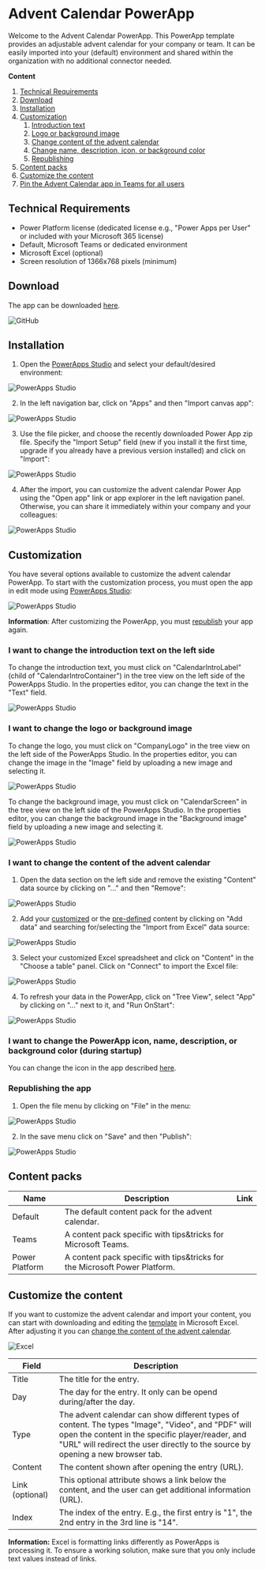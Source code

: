# Advent Calendar PowerApp
Welcome to the Advent Calendar PowerApp. This PowerApp template provides an adjustable advent calendar for your company or team. It can be easily imported into your (default) environment and shared within the organization with no additional connector needed.

**Content**
1. [Technical Requirements](#Technical-Requirements)
2. [Download](#Download)
3. [Installation](#Installation)
4. [Customization](#Customization)
    1. [Introduction text](#I-want-to-change-the-introduction-text-on-the-left-side)
    2. [Logo or background image](#I-want-to-change-the-logo-or-background-image)
    3. [Change content of the advent calendar](#I-want-to-change-the-content-of-the-advent-calendar)
    4. [Change name, description, icon, or background color](#i-want-to-change-the-powerapp-icon-name-description-or-background-color-during-startup)
    5. [Republishing](#Republishing-the-app) 
5. [Content packs](#Content-packs)
6. [Customize the content](#Customize-the-content)
7. [Pin the Advent Calendar app in Teams for all users](/Readme/Installation/pintoteams.md)

## Technical Requirements
* Power Platform license (dedicated license e.g., "Power Apps per User" or included with your Microsoft 365 license)
* Default, Microsoft Teams or dedicated environment
* Microsoft Excel (optional)
* Screen resolution of 1366x768 pixels (minimum)

## Download
The app can be downloaded [here](/App/AdventCalendar.zip).

![GitHub](/Readme/Installation/Installation%20Download.png)

## Installation
1. Open the [PowerApps Studio](https://make.powerapps.com) and select your default/desired environment:

![PowerApps Studio](/Readme/Installation/Installation%20Step%201.png)

2. In the left navigation bar, click on "Apps" and then "Import canvas app":

![PowerApps Studio](/Readme/Installation/Installation%20Step%202.png)

3. Use the file picker, and choose the recently downloaded Power App zip file. Specify the "Import Setup" field (new if you install it the first time, upgrade if you already have a previous version installed) and click on "Import":

![PowerApps Studio](/Readme/Installation/Installation%20Step%203.png)

4. After the import, you can customize the advent calendar Power App using the "Open app" link or app explorer in the left navigation panel. Otherwise, you can share it immediately within your company and your colleagues:

![PowerApps Studio](/Readme/Installation/Installation%20Step%204.png)

## Customization
You have several options available to customize the advent calendar PowerApp. To start with the customization process, you must open the app in edit mode using [PowerApps Studio](https://make.powerapps.com):

![PowerApps Studio](/Readme/Customization/Customization%20Step%201.png)

**Information**: After customizing the PowerApp, you must [republish](#Republishing-the-app) your app again.

### I want to change the introduction text on the left side
To change the introduction text, you must click on "CalendarIntroLabel" (child of "CalendarIntroContainer") in the tree view on the left side of the PowerApps Studio. In the properties editor, you can change the text in the "Text" field.

![PowerApps Studio](/Readme/Customization/Customization%20Text%20Step%201.png)

### I want to change the logo or background image
To change the logo, you must click on "CompanyLogo" in the tree view on the left side of the PowerApps Studio. In the properties editor, you can change the image in the "Image" field by uploading a new image and selecting it.

![PowerApps Studio](/Readme/Customization/Customization%20Logo%20Step%201.png)

To change the background image, you must click on "CalendarScreen" in the tree view on the left side of the PowerApps Studio. In the properties editor, you can change the background image in the "Background image" field by uploading a new image and selecting it.

![PowerApps Studio](/Readme/Customization/Customization%20Background%20Step%201.png)

### I want to change the content of the advent calendar
1. Open the data section on the left side and remove the existing "Content" data source by clicking on "..." and then "Remove":

![PowerApps Studio](/Readme/Customization/Customization%20Content%20Step%201.png)

2. Add your [customized](#Customize-the-content) or the [pre-defined](#Content-packs) content by clicking on "Add data" and searching for/selecting the "Import from Excel" data source:

![PowerApps Studio](/Readme/Customization/Customization%20Content%20Step%202.png)

3. Select your customized Excel spreadsheet and click on "Content" in the "Choose a table" panel. Click on "Connect" to import the Excel file:

![PowerApps Studio](/Readme/Customization/Customization%20Content%20Step%203.png)

4. To refresh your data in the PowerApp, click on "Tree View", select "App" by clicking on "..." next to it, and "Run OnStart":

![PowerApps Studio](/Readme/Customization/Customization%20Content%20Step%204.png)

### I want to change the PowerApp icon, name, description, or background color (during startup)
You can change the icon in the app described [here](https://docs.microsoft.com/en-us/powerapps/maker/canvas-apps/set-name-tile).

### Republishing the app
1. Open the file menu by clicking on "File" in the menu:

![PowerApps Studio](/Readme/Customization/Customization%20Step%202.png)

2. In the save menu click on "Save" and then "Publish":

![PowerApps Studio](/Readme/Customization/Customization%20Step%203.png)

## Content packs
| Name | Description | Link |
|---|---|---|
| Default | The default content pack for the advent calendar. |   |
| Teams | A content pack specific with tips&tricks for Microsoft Teams. |   |
| Power Platform | A content pack specific with tips&tricks for the Microsoft Power Platform. |   |

## Customize the content
If you want to customize the advent calendar and import your content, you can start with downloading and editing the [template](https://github.com/nschreder/powerappadventcalendar/raw/main/Content/Template/Template.xlsx) in Microsoft Excel. After adjusting it you can [change the content of the advent calendar](#I-want-to-change-the-content-of-the-advent-calendar).

![Excel](/Readme/Customization/Customization%20Content%20Step%205.png)

| Field | Description |
|---|---|
| Title | The title for the entry. |
| Day | The day for the entry. It only can be opend during/after the day. |
| Type | The advent calendar can show different types of content. The types "Image", "Video", and "PDF" will open the content in the specific player/reader, and "URL" will redirect the user directly to the source by opening a new browser tab. |
| Content | The content shown after opening the entry (URL). |
| Link (optional) | This optional attribute shows a link below the content, and the user can get additional information (URL). |
| Index | The index of the entry. E.g., the first entry is "1", the 2nd entry in the 3rd line is "14". |

**Information:** Excel is formatting links differently as PowerApps is processing it. To ensure a working solution, make sure that you only include text values instead of links.
